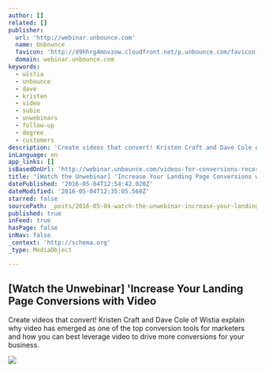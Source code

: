 ```yaml
---
author: []
related: []
publisher:
  url: 'http://webinar.unbounce.com'
  name: Unbounce
  favicon: 'http://d9hhrg4mnvzow.cloudfront.net/p.unbounce.com/favicon-dont-delete/01248fd6-icon-ub.png'
  domain: webinar.unbounce.com
keywords:
  - wistia
  - unbounce
  - dave
  - kristen
  - video
  - subie
  - unwebinars
  - follow-up
  - degree
  - customers
description: 'Create videos that convert! Kristen Craft and Dave Cole of Wistia explain why video has emerged as one of the top conversion tools for marketers and how you can best leverage video to drive more conversions for your business.'
inLanguage: en
app_links: []
isBasedOnUrl: 'http://webinar.unbounce.com/videos-for-conversions-recording/?_ga=1.65280430.1433452168.1461477067'
title: "[Watch the Unwebinar] 'Increase Your Landing Page Conversions with Video"
datePublished: '2016-05-04T12:54:42.020Z'
dateModified: '2016-05-04T12:35:05.560Z'
starred: false
sourcePath: _posts/2016-05-04-watch-the-unwebinar-increase-your-landing-page-conversion.md
published: true
inFeed: true
hasPage: false
inNav: false
_context: 'http://schema.org'
_type: MediaObject

---
```

<article style=""><h1>[Watch the Unwebinar] 'Increase Your Landing Page Conversions with Video</h1><p>Create videos that convert! Kristen Craft and Dave Cole of Wistia explain why video has emerged as one of the top conversion tools for marketers and how you can best leverage video to drive more conversions for your business.</p><img src="http://d9hhrg4mnvzow.cloudfront.net/webinar.unbounce.com/videos-for-conversions-recording/il6pen-kristen-lp.jpg" /></article>